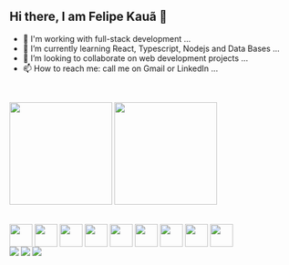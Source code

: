 ## Hi there, I am Felipe Kauã 👋

- 🔭 I'm working with full-stack development ...
- 🌱 I’m currently learning React, Typescript, Nodejs and Data Bases ...
- 👯 I’m looking to collaborate on web development projects ...
- 📫 How to reach me: call me on Gmail or LinkedIn ...

<br><div>
<img height="180em" src="https://github-readme-stats.vercel.app/api?username=lepskaleps&show_icons=true&theme=cobalt">
<img height="180em" src="https://github-readme-stats.vercel.app/api/top-langs/?username=lepskaleps">
</div>

<div style="display: inline-block"><br>
          
  <img align="center" height="40" width="40" src="https://cdn.jsdelivr.net/gh/devicons/devicon@latest/icons/javascript/javascript-original.svg" />
  <img align="center" height="40" width="40" src="https://cdn.jsdelivr.net/gh/devicons/devicon@latest/icons/html5/html5-original-wordmark.svg" />
  <img align="center" height="40" width="40" src="https://cdn.jsdelivr.net/gh/devicons/devicon@latest/icons/css3/css3-original-wordmark.svg" />
  <img align="center" height="40" width="40" src="https://cdn.jsdelivr.net/gh/devicons/devicon@latest/icons/nodejs/nodejs-original-wordmark.svg" />
  <img align="center" height="40" width="40" src="https://cdn.jsdelivr.net/gh/devicons/devicon@latest/icons/mongodb/mongodb-original-wordmark.svg" />
  <img align="center" height="40" width="40" src="https://cdn.jsdelivr.net/gh/devicons/devicon@latest/icons/mysql/mysql-original-wordmark.svg" />
  <img align="center" height="40" width="40" src="https://cdn.jsdelivr.net/gh/devicons/devicon@latest/icons/git/git-original.svg" />
  <img align="center" height="40" width="40" src="https://cdn.jsdelivr.net/gh/devicons/devicon@latest/icons/github/github-original.svg" />
  <img align="center" height="40" width="40" src="https://cdn.jsdelivr.net/gh/devicons/devicon@latest/icons/linux/linux-original.svg" />
  
</div><br>

 <div>
   <a href="https://www.linkedin.com/in/felipekauã"><img src="https://img.shields.io/badge/LinkedIn-0077B5?style=for-the-badge&logo=linkedin&logoColor=white" target="_blank"></a>
   <a href="mailto:felipekalepi@gmail.com"><img src="https://img.shields.io/badge/Gmail-D14836?style=for-the-badge&logo=gmail&logoColor=white" target="_blank"></a>
   <a href="https://github.com/lepskaleps"><img src="https://img.shields.io/badge/GitHub-100000?style=for-the-badge&logo=github&logoColor=white" target="_blank"></a>
 </div>

 
